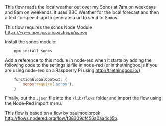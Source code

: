 This flow reads the local weather out over my Sonos at 7am on weekdays and 8am on weekends. It uses BBC Weather for the local forecast and then a text-to-speech api to generate a url to send to Sonos.

This flow requires the sonos Node Module https://www.npmjs.com/package/sonos

Install the sonos module:

```
	npm install sonos
```

Add a reference to this module in node-red when it starts by adding the following code to the settings.js file in node-red (or in thethingbox.js if you are using node-red on a Raspberry Pi using http://thethingbox.io/)

```javascript
    functionGlobalContext: {
        sonos:require('sonos'),
    }
```

Finally, put the `.json` file into the `/lib/flows` folder and import the flow using the Node-Red import menu.

This flow is based on a flow by paulmooibroek http://flows.nodered.org/flow/f38309df456a0aa4c05b.

